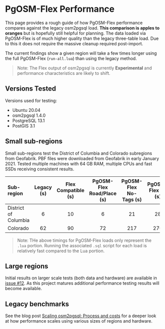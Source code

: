 # PgOSM-Flex Performance

This page provides a rough guide of how PgOSM-Flex performance compares
against the legacy osm2pgsql load.  **This comparison is apples to oranges** but
is hopefully still helpful for planning.
The data loaded via PgOSM-Flex is of much higher quality than the
legacy three-table load.  Due to this it does not require the massive cleanup
required post-import.

The current findings show a given region will take a few times longer using the
full PgOSM-Flex (`run-all.lua`) than using the legacy method.

> Note: The Flex output of osm2pgsql is currently **Experimental**
and performance characteristics are likely to shift. 


## Versions Tested

Versions used for testing:

* Ubuntu 20.04
* osm2pgsql 1.4.0
* PostgreSQL 13.1
* PostGIS 3.1


## Small sub-regions

Small sub-regions test the District of Columbia and Colorado subregions from
Geofabrik. PBF files were downloaded from Geofabrik in early January 2021.
Tested multiple machines with 64 GB RAM, multiple CPUs and fast SSDs receiving
consistent results.


| Sub-region | Legacy (s) | Flex Compatible (s) | PgOSM-Flex Road/Place (s) | PgOSM-Flex No-Tags (s) | PgOSM-Flex All (s) |
|    :---    |    :-:    |    :-:    |    :-:    |     :-:    |    :-:    |
|    District of Columbia    |    6    |    10    |    6     |     21    |    28    |
|    Colorado     |    62    |    90    |    72    |    217    |    270    |


> Note: THe above timings for PgOSM-Flex loads only represent the `.lua` portion.  Running the associated `.sql` script for each load is relatively fast compared to the Lua portion.


## Large regions

Initial results on larger scale tests (both data and hardware) are available
in [issue #12](https://github.com/rustprooflabs/pgosm-flex/issues/12).  As this project
matures additional performance testing results will become available.

## Legacy benchmarks

See the blog post
[Scaling osm2pgsql: Process and costs](https://blog.rustprooflabs.com/2019/10/osm2pgsql-scaling)
for a deeper look at how performance scales using various sizes of regions and hardware.

